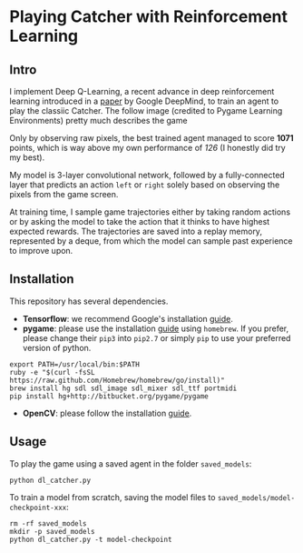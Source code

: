 # Playing Catcher with Reinforcement Learning

## Intro ##
I implement Deep Q-Learning, a recent advance in deep reinforcement learning introduced in a [paper](https://www.cs.toronto.edu/~vmnih/docs/dqn.pdf) by Google DeepMind, to train an agent to play the classiic Catcher. The follow image (credited to Pygame Learning Environments) pretty much describes the game

[ ](https://github.com/adam-p/markdown-here/raw/master/src/common/images/icon48.png)

Only by observing raw pixels, the best trained agent managed to score **1071** points, which is way above my own performance of *126* (I honestly did try my best).

My model is 3-layer convolutional network, followed by a fully-connected layer that predicts an action `left` or `right` solely based on observing the pixels from the game screen.

At training time, I sample game trajectories either by taking random actions or by asking the model to take the action that it thinks to have highest expected rewards. The trajectories are saved into a replay memory, represented by a deque, from which the model can sample past experience to improve upon.

## Installation ##
This repository has several dependencies.
* **Tensorflow**: we recommend Google's installation [guide](https://www.tensorflow.org/versions/r0.10/get_started/os_setup.html#pip-installation).
* **pygame**: please use the installation [guide](http://pygame.org/wiki/macintosh) using `homebrew`. If you prefer, please change their `pip3` into `pip2.7` or simply `pip` to use your preferred version of python.
```
export PATH=/usr/local/bin:$PATH
ruby -e "$(curl -fsSL https://raw.github.com/Homebrew/homebrew/go/install)"
brew install hg sdl sdl_image sdl_mixer sdl_ttf portmidi
pip install hg+http://bitbucket.org/pygame/pygame
```
* **OpenCV**: please follow the installation [guide](http://opencv.org/).

## Usage ##
To play the game using a saved agent in the folder `saved_models`:
```
python dl_catcher.py
```

To train a model from scratch, saving the model files to `saved_models/model-checkpoint-xxx`:
```
rm -rf saved_models
mkdir -p saved_models
python dl_catcher.py -t model-checkpoint
```
